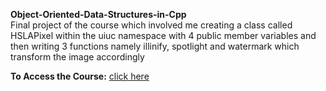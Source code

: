 **Object-Oriented-Data-Structures-in-Cpp** 
<br>
Final project of the course which involved me creating a class called HSLAPixel within the uiuc namespace with 4 public member variables and then writing 3 functions namely illinify, spotlight and watermark which transform the image accordingly

**To Access the Course:** [click here](https://www.coursera.org/learn/cs-fundamentals-1)

